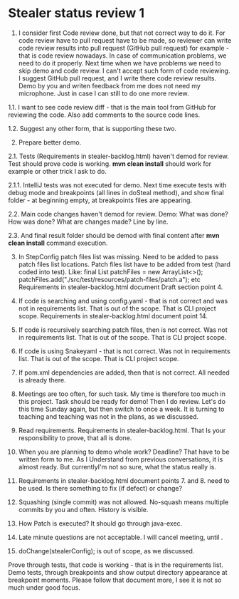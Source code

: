 # Stealer status review 1

1. I consider first Code review done, but that not correct way to do it. For code review have to pull request have to be
   made, so reviewer can write code review results into pull request (GitHub pull request) for example - that is code
   review nowadays.
   In case of communication problems, we need to do it properly. Next time when we have problems we need to
   skip demo and code review. I can't accept such form of code reviewing.
   I suggest GitHub pull request, and I write there code review results. Demo by you and writen feedback from me does
   not need my microphone. Just in case I can still to do one more review.

1.1. I want to see code review diff - that is the main tool from GitHub for reviewing the code. Also add comments to
the source code lines.

1.2. Suggest any other form, that is supporting these two.

2. Prepare better demo.

2.1. Tests (Requirements in stealer-backlog.html) haven't demod for review. Test should prove code is working.
**mvn clean install** should work for example or other trick I ask to do.

2.1.1. IntelliJ tests was not executed for demo. Next time execute tests with debug mode and breakpoints (all lines
in doSteal method), and show final folder - at beginning empty, at breakpoints files are appearing.

2.2. Main code changes haven't demod for review. Demo: What was done? How was done? What are changes made? Line by
line.

2.3. And final result folder should be demod with final content after **mvn clean install** command execution.

3. In StepConfig patch files list was missing. Need to be added to pass patch files list locations. Patch files list
   have
   to be added from test (hard coded into test).
   Like:
   final List<String> patchFiles = new ArrayList<>();
   patchFiles.add("./src/test/resources/patch-files/patch.a");
   etc
   Requirements in stealer-backlog.html document Draft section point 4.

4. If code is searching and using config.yaml - that is not correct and was not in requirements list. That is out of the
   scope. That is CLI project scope. Requirements in stealer-backlog.html document point 14.

5. If code is recursively searching patch files, then is not correct. Was not in requirements list. That is out of the
   scope. That is CLI project scope.

6. If code is using Snakeyaml - that is not correct. Was not in requirements list. That is out of the scope. That is CLI
   project scope.

7. If pom.xml dependencies are added, then that is not correct. All needed is already there.

8. Meetings are too often, for such task. My time is therefore too much in this project. Task should be ready for demo!
   Then I do review. Let's do this time Sunday again, but then switch to once a week. It is turning to teaching and
   teaching was not in the plans, as we discussed.

9. Read requirements. Requirements in stealer-backlog.html. That Is your responsibility to
   prove, that all is done.

10. When you are planning to demo whole work? Deadline? That have to be written form to me. As I Understand from
    previous conversations, it is almost ready. But currentlyI'm not so sure, what the status really is.

11. Requirements in stealer-backlog.html document points 7. and 8. need to be used. Is there something to fix (if
    defect) or change?

12. Squashing (single commit) was not allowed. No-squash means multiple commits by you and often. History is visible.

13. How Patch is executed? It should go through java-exec.

14. Late minute questions are not acceptable. I will cancel meeting, until .

15. doChange(stealerConfig); is out of scope, as we discussed.

Prove through tests, that code is working - that is in the requirements list. Demo tests, through breakpoints and show
output directory appearance at breakpoint moments.
Please follow that document more, I see it is not so much under good focus.
